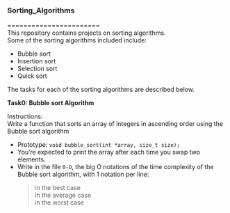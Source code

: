 ### Sorting_Algorithms     
=======================     
This repository contains projects on sorting algorithms.     
Some of the sorting algorithms included include:     
* Bubble sort   
* Insertion sort   
* Selection sort    
* Quick sort   

The tasks for each of the sorting algorithms are described below.    

**Task0: Bubble sort Algorithm**    

Instructions:     
Write a function that sorts an array of integers in ascending order using the Bubble sort algorithm     
* Prototype: `void bubble_sort(int *array, size_t size);`    
* You’re expected to print the array after each time you swap two elements.     
* Write in the file `0-O`, the big O notations of the time complexity of the Bubble sort algorithm, with 1 notation per line:     
	> in the best case    
	> in the average case        
	> in the worst case   


